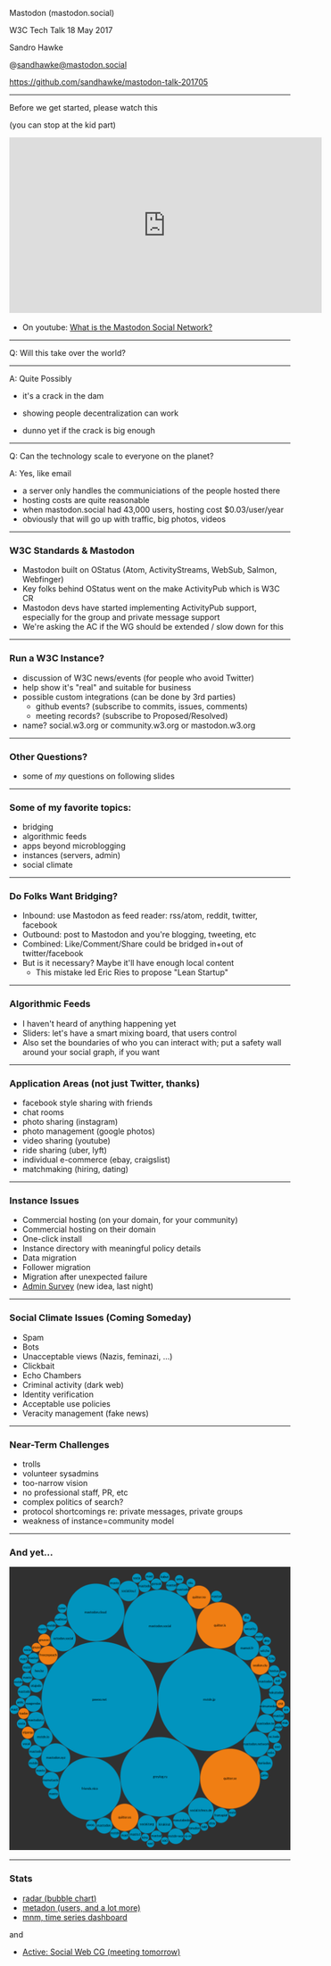 
Mastodon (mastodon.social)

W3C Tech Talk
18 May 2017

Sandro Hawke

@sandhawke@mastodon.social

<a href="https://github.com/sandhawke/mastodon-talk-201705" target="_blank">https://github.com/sandhawke/mastodon-talk-201705</a>

---

Before we get started, please watch this

(you can stop at the kid part)

<div><iframe width="560" height="315" src="https://www.youtube-nocookie.com/embed/vd2ct1Pljv8?rel=0" frameborder="0" allowfullscreen></iframe></div>

* On youtube: <a href="https://www.youtube.com/watch?v=vd2ct1Pljv8" target="_blank">What is the Mastodon Social Network?</a>


---

Q: Will this take over the world?

---

A: Quite Possibly

- it's a crack in the dam
- showing people decentralization can work

- dunno yet if the crack is big enough

---

Q: Can the technology scale to everyone on the planet?

A: Yes, like email

- a server only handles the communiciations of the people hosted there
- hosting costs are quite reasonable
 - when mastodon.social had 43,000 users, hosting cost $0.03/user/year
 - obviously that will go up with traffic, big photos, videos

---

### W3C Standards & Mastodon

 - Mastodon built on OStatus (Atom, ActivityStreams, WebSub, Salmon, Webfinger)
 - Key folks behind OStatus went on the make ActivityPub which is W3C CR
 - Mastodon devs have started implementing ActivityPub support, especially
   for the group and private message support
 - We're asking the AC if the WG should be extended / slow down for this

---

### Run a W3C Instance?
 - discussion of W3C news/events (for people who avoid Twitter)
 - help show it's "real" and suitable for business
 - possible custom integrations (can be done by 3rd parties)
    - github events? (subscribe to commits, issues, comments)
    - meeting records? (subscribe to Proposed/Resolved)
 - name? social.w3.org or community.w3.org or mastodon.w3.org

---

### Other Questions?

- some of *my* questions on following slides

---

### Some of my favorite topics:
- bridging
- algorithmic feeds
- apps beyond microblogging
- instances (servers, admin)
- social climate

---

### Do Folks Want Bridging?
 - Inbound: use Mastodon as feed reader: rss/atom, reddit, twitter, facebook
 - Outbound: post to Mastodon and you're blogging, tweeting, etc
 - Combined: Like/Comment/Share could be bridged in+out of twitter/facebook
 - But is it necessary?   Maybe it'll have enough local content
   -  This mistake led Eric Ries to propose "Lean Startup"

---

### Algorithmic Feeds
 - I haven't heard of anything happening yet
 - Sliders: let's have a smart mixing board, that users control
 - Also set the boundaries of who you can interact with; put a safety wall
   around your social graph, if you want

---

### Application Areas (not just Twitter, thanks)
-    facebook style sharing with friends
-    chat rooms
-    photo sharing (instagram)
-    photo management (google photos)
-    video sharing (youtube)
-    ride sharing (uber, lyft)
-    individual e-commerce (ebay, craigslist)
-    matchmaking (hiring, dating)               

---

### Instance Issues
-    Commercial hosting (on your domain, for your community)
-    Commercial hosting on their domain
-    One-click install
-    Instance directory with meaningful policy details
-    Data migration
-    Follower migration
-    Migration after unexpected failure
-    <a href="https://github.com/sandhawke/admin-survey">Admin Survey</a> (new idea, last night)

---

### Social Climate Issues (Coming Someday)
-    Spam
-    Bots
-    Unacceptable views (Nazis, feminazi, ...)
-    Clickbait
-    Echo Chambers
-    Criminal activity (dark web)
-    Identity verification
-    Acceptable use policies
-    Veracity management (fake news)

---

### Near-Term Challenges

 - trolls
 - volunteer sysadmins
 - too-narrow vision
 - no professional staff, PR, etc
 - complex politics of search?
 - protocol shortcomings re: private messages, private groups
 - weakness of instance=community model

---

### And yet... 

![Fediverse](fediverse.png)

---

### Stats

* <a href="https://radar.amberstone.digital/chart/fediverse" target="_blank">radar (bubble chart)</a>
* <a href="https://metadon.jemu.name/#users" target="_blank">metadon (users, and a lot more)</a>
* <a href="https://dashboards.mnm.social/" target="_blank">mnm, time series dashboard</a>

and

* <a href="https://www.w3.org/wiki/SocialCG" target="_blank">Active: Social Web CG (meeting tomorrow)</a>

